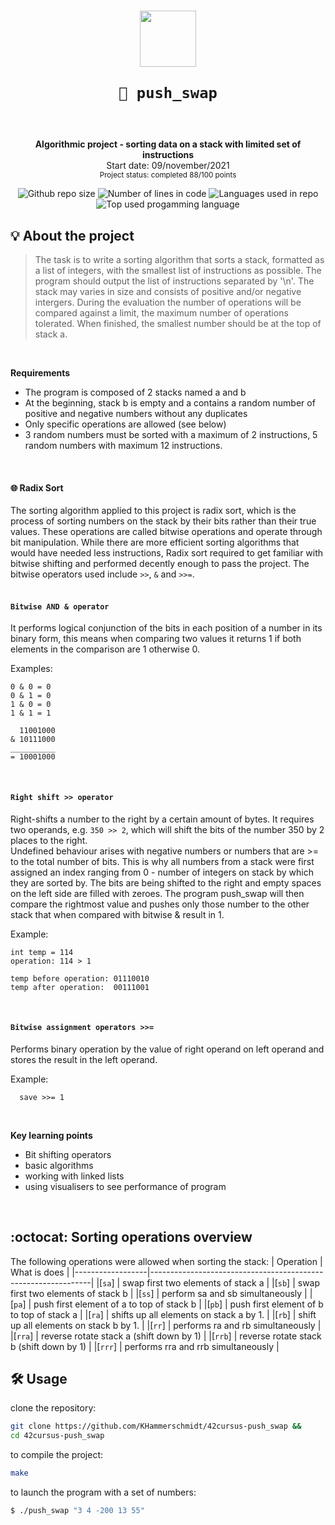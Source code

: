 <h1 align="center">
  <img  width="90" src="https://user-images.githubusercontent.com/19689770/129336866-169b0dc7-ea41-47d4-b50a-d466508031af.png">
  
	🧰 push_swap
 </img>

</h1>
</br>

<p align="center">
	<b> Algorithmic project - sorting data on a stack with limited set of instructions </b></br>
	Start date: 09/november/2021 </br>
	<sub> Project status: completed 88/100 points </sub>
</p>

<p align="center">
	<img alt="Github repo size" src="https://img.shields.io/github/repo-size/KHammerschmidt/42cursus-get_next_line?color=red"/>
	<img alt="Number of lines in code" src="https://img.shields.io/tokei/lines/github/KHammerschmidt/42cursus-get_next_line?color=blueviolet"/>
	<img alt="Languages used in repo" src="https://img.shields.io/github/languages/count/KHammerschmidt/42cursus-get_next_line?color=silver"/>
	<img alt="Top used progamming language" src="https://img.shields.io/github/languages/top/KHammerschmidt/42cursus-get_next_line?color=gold"/>	
</p>


## 💡 About the project
> The task is to write a sorting algorithm that sorts a stack, formatted as a list of integers, with the smallest list of instructions as possible. The program should output the list of instructions separated by '\n'. The stack may varies in size and consists of positive and/or negative intergers.
During the evaluation the number of operations will be compared against a limit, the maximum number of 
operations tolerated. When finished, the smallest number should be at the top of stack a. 
</br>


**Requirements** </br>
- The program is composed of 2 stacks named a and b </br>
- At the beginning, stack b is empty and a contains a random number of positive and negative numbers without any duplicates </br>
- Only specific operations are allowed (see below)
- 3 random numbers must be sorted with a maximum of 2 instructions, 5 random numbers with maximum 12 instructions.
</br>

#### 🌐 Radix Sort
The sorting algorithm applied to this project is radix sort, which is the process of sorting numbers on the stack by their bits rather than their true values. These operations are called bitwise operations and operate through bit manipulation.
While there are more efficient sorting algorithms that would have needed less instructions, Radix sort required to get familiar with bitwise shifting and performed decently enough to pass the project.
The bitwise operators used include ```>>```, ```&``` and ```>>=```. </br>
</br>


#### ```Bitwise AND & operator```
It performs logical conjunction of the bits in each position of a number in its binary form, this means when comparing 
two values it returns 1 if both elements in the comparison are 1 otherwise 0.

Examples: 
```
0 & 0 = 0
0 & 1 = 0
1 & 0 = 0
1 & 1 = 1
```

```
  11001000
& 10111000
__________
= 10001000
```
</br>

#### ```Right shift >> operator```
Right-shifts a number to the right by a certain amount of bytes. It requires two operands, e.g. ``` 350 >> 2 ```, which will shift the bits of the number 350 by 2 places to the right.  
Undefined behaviour arises with negative numbers or numbers that are >= to the total number of bits. This is why all numbers from a stack were first assigned an index ranging from 0 - number of integers on stack by which they are sorted by.
The bits are being shifted to the right and empty spaces on the left side are filled with zeroes. 
The program push_swap will then compare the rightmost value and pushes only those number to the other stack
that when compared with bitwise & result in 1.

Example:
```
int temp = 114 
operation: 114 > 1    

temp before operation: 01110010 
temp after operation:  00111001
```
</br>

#### ```Bitwise assignment operators >>=```
Performs binary operation by the value of right operand on left operand and stores the result in the left operand.

Example:
```
  save >>= 1
```
</br>


**Key learning points**
  - Bit shifting operators
  - basic algorithms
  - working with linked lists
  - using visualisers to see performance of program
</br>


##  :octocat: Sorting operations overview
The following operations were allowed when sorting the stack:
|     Operation    |   What is does                                                |
|------------------|---------------------------------------------------------------|
|[`sa`]            | swap first two elements of stack a                            |
|[`sb`]            | swap first two elements of stack b                            |
|[`ss`]            | perform sa and sb simultaneously                              | 
|[`pa`]            | push first element of a to top of stack b                     |
|[`pb`]            | push first element of b to top of stack a                     |
|[`ra`]            | shifts up all elements on stack a by 1.                       |
|[`rb`]            | shift up all elements on stack b by 1.                        |
|[`rr`]            | performs ra and rb simultaneously                             |
|[`rra`]           | reverse rotate stack a (shift down by 1)                      |
|[`rrb`]           | reverse rotate stack b (shift down by 1)                      |
|[`rrr`]           | performs rra and rrb simultaneously                           |
</br>


## 🛠️ **Usage**

clone the repository:
```bash
git clone https://github.com/KHammerschmidt/42cursus-push_swap &&
cd 42cursus-push_swap
```

to compile the project:
```bash
make
```

to launch the program with a set of numbers:
```bash
$ ./push_swap "3 4 -200 13 55"
```

</br>
